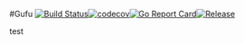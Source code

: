#Gufu [![Build Status](https://travis-ci.org/chatfeed/gufu.svg?branch=master)](https://travis-ci.org/chatfeed/gufu)[![codecov](https://codecov.io/gh/chatfeed/gufu/branch/master/graph/badge.svg)](https://codecov.io/gh/chatfeed/gufu)[![Go Report Card](https://goreportcard.com/badge/github.com/chatfeed/gufu)](https://goreportcard.com/report/github.com/chatfeed/gufu)[![Release](https://img.shields.io/github/release/gin-gonic/gin.svg?style=flat-square)](https://github.com/gin-gonic/gin/releases)

test